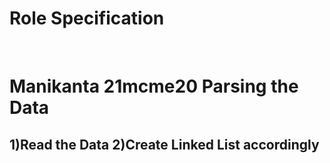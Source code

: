<h1>
Role Specification
</h1>

<br>
<h1>
  Manikanta 21mcme20 Parsing the Data
</h1>
<h2>
1)Read the Data
2)Create Linked List accordingly
</h2>
